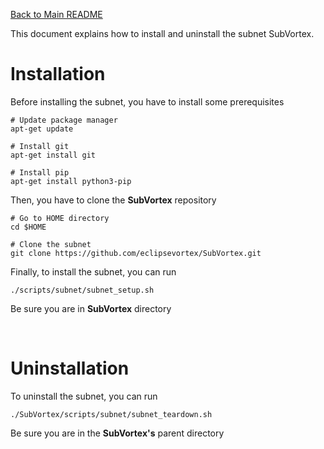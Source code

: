 [Back to Main README](../../README.md)

This document explains how to install and uninstall the subnet SubVortex.

# Installation

Before installing the subnet, you have to install some prerequisites

```
# Update package manager
apt-get update

# Install git
apt-get install git

# Install pip
apt-get install python3-pip
```

Then, you have to clone the **SubVortex** repository

```
# Go to HOME directory
cd $HOME

# Clone the subnet
git clone https://github.com/eclipsevortex/SubVortex.git
```

Finally, to install the subnet, you can run

```
./scripts/subnet/subnet_setup.sh
```

Be sure you are in **SubVortex** directory

<br />

# Uninstallation

To uninstall the subnet, you can run

```
./SubVortex/scripts/subnet/subnet_teardown.sh
```

Be sure you are in the **SubVortex's** parent directory
